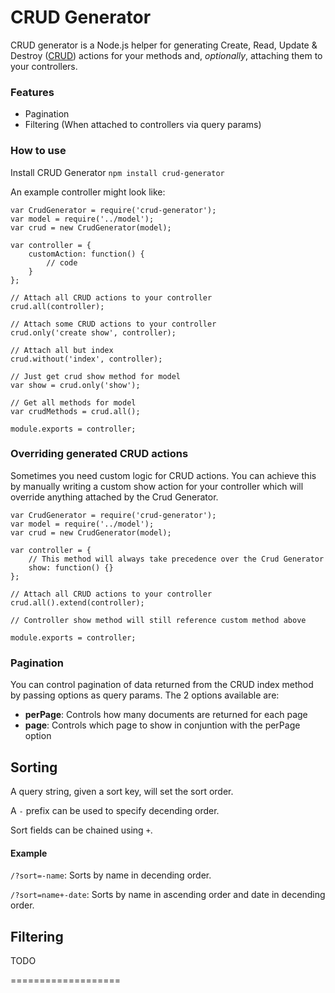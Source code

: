 CRUD Generator
==============

CRUD generator is a Node.js helper for generating Create, Read, Update & Destroy ([CRUD](http://en.wikipedia.org/wiki/Create,_read,_update_and_delete)) actions for your methods and, *optionally*, attaching them to your controllers.

### Features

* Pagination
* Filtering (When attached to controllers via query params)

### How to use

Install CRUD Generator `npm install crud-generator`

An example controller might look like:

````
var CrudGenerator = require('crud-generator');
var model = require('../model');
var crud = new CrudGenerator(model);

var controller = {
	customAction: function() {
		// code
	}
};

// Attach all CRUD actions to your controller
crud.all(controller);

// Attach some CRUD actions to your controller
crud.only('create show', controller);

// Attach all but index
crud.without('index', controller);

// Just get crud show method for model
var show = crud.only('show');

// Get all methods for model
var crudMethods = crud.all();

module.exports = controller;
````

### Overriding generated CRUD actions

Sometimes you need custom logic for CRUD actions. You can achieve this by manually writing a custom show action for your controller which will override anything attached by the Crud Generator.

````
var CrudGenerator = require('crud-generator');
var model = require('../model');
var crud = new CrudGenerator(model);

var controller = {
	// This method will always take precedence over the Crud Generator
	show: function() {}
};

// Attach all CRUD actions to your controller
crud.all().extend(controller);

// Controller show method will still reference custom method above

module.exports = controller;
````
### Pagination

You can control pagination of data returned from the CRUD index method by passing options as query params. The 2 options available are:

* **perPage**: Controls how many documents are returned for each page
* **page**: Controls which page to show in conjuntion with the perPage option

## Sorting

A query string, given a sort key, will set the sort order.

A `-` prefix can be used to specify decending order.

Sort fields can be chained using `+`.

#### Example

`/?sort=-name`: Sorts by name in decending order.

`/?sort=name+-date`: Sorts by name in ascending order and date in decending order.

## Filtering

TODO




===================
